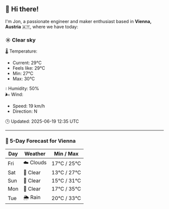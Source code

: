 ## 👋 Hi there!

I'm Jon, a passionate engineer and maker enthusiast based in **Vienna, Austria** 🇦🇹, where we have today:

### ☀️ Clear sky 

🌡️ Temperature: 
* Current: 29°C
* Feels like: 29°C
* Min: 27°C 
* Max: 30°C  

💧 Humidity: 50%  
🌬️ Wind: 
* Speed: 19 km/h 
* Direction: N  

🕒 Updated: 2025-06-19 12:35 UTC

---

### 📅 5-Day Forecast for Vienna

| Day | Weather | Min / Max |
|-----|---------|------------|
| Fri | ☁️ Clouds | 17°C / 25°C |
| Sat | 🌙 Clear | 13°C / 27°C |
| Sun | 🌙 Clear | 15°C / 31°C |
| Mon | 🌙 Clear | 17°C / 35°C |
| Tue | 🌦️ Rain | 20°C / 33°C |
